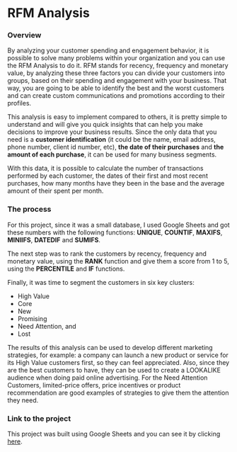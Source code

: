 # RFM Analysis

### Overview

By analyzing your customer spending and engagement behavior, it is possible to solve many problems within your organization and you can use the RFM Analysis to do it. 
RFM stands for recency, frequency and monetary value, by analyzing these three factors you can divide your customers into groups, based on their spending and engagement with your business. 
That way, you are going to be able to identify the best and the worst customers and can create custom communications and promotions according to their profiles.

This analysis is easy to implement compared to others, it is pretty simple to understand and will give you quick insights that can help you make decisions to improve your business results. 
Since the only data that you need is a **customer identification** (it could be the name, email address, phone number, client id number, etc), 
**the date of their purchases** and **the amount of each purchase**, it can be used for many business segments.

With this data, it is possible to calculate the number of transactions performed by each customer, the dates of their first and most recent purchases, 
how many months have they been in the base and the average amount of their spent per month. 

### The process

For this project, since it was a small database, I used Google Sheets and got these numbers with the following functions: **UNIQUE**, **COUNTIF**, **MAXIFS**, **MINIIFS**, **DATEDIF** and **SUMIFS**.

The next step was to rank the customers by recency, frequency and monetary value, using the **RANK** function and give them a score from 1 to 5, 
using the **PERCENTILE** and **IF** functions. 

Finally, it was time to segment the customers in six key clusters: 
- High Value
- Core
- New
- Promising
- Need Attention, and
- Lost

The results of this analysis can be used to develop different marketing strategies, for example: a company can launch a new product or service for its High Value 
customers first, so they can feel appreciated. Also, since they are the best customers to have, they can be used to create a LOOKALIKE audience when doing paid online 
advertising. For the Need Attention Customers, limited-price offers, price incentives or product recommendation are good examples of strategies to give them the 
attention they need.

### Link to the project

This project was built using Google Sheets and you can see it by clicking [here](https://docs.google.com/spreadsheets/d/1pWtgRpeL7_i6sgYP-6lpGO2wnN4cSY2VKLIf6fPsd1U/edit?usp=sharing).
